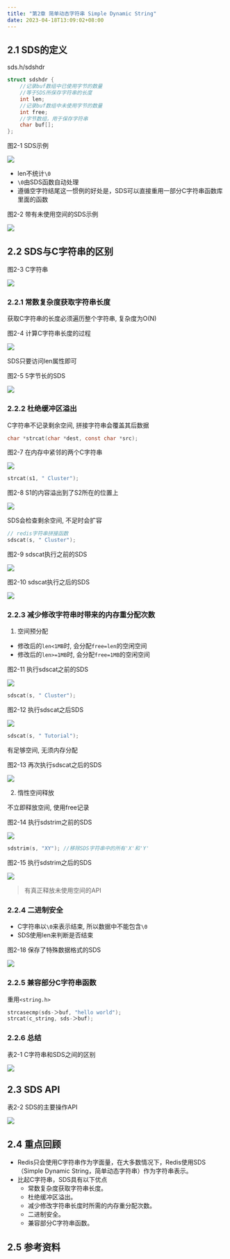 ```yaml
---
title: "第2章 简单动态字符串 Simple Dynamic String"
date: 2023-04-18T13:09:02+08:00
---
```


## 2.1 SDS的定义

sds.h/sdshdr

```c
struct sdshdr {
    //记录buf数组中已使用字节的数量
    //等于SDS所保存字符串的长度
    int len;
    //记录buf数组中未使用字节的数量
    int free;
    //字节数组，用于保存字符串
    char buf[];
};
```

图2-1 SDS示例

![](https://res.weread.qq.com/wrepub/epub_622000_3)

- len不统计`\0`
- `\0`由SDS函数自动处理
- 遵循空字符结尾这一惯例的好处是，SDS可以直接重用一部分C字符串函数库里面的函数

图2-2 带有未使用空间的SDS示例

![](https://res.weread.qq.com/wrepub/epub_622000_4)

## 2.2 SDS与C字符串的区别

图2-3 C字符串

![](https://res.weread.qq.com/wrepub/epub_622000_5)

### 2.2.1 常数复杂度获取字符串长度

获取C字符串的长度必须遍历整个字符串, 复杂度为O(N)

图2-4 计算C字符串长度的过程

![](https://res.weread.qq.com/wrepub/epub_622000_6)

SDS只要访问len属性即可

图2-5 5字节长的SDS

![](https://res.weread.qq.com/wrepub/epub_622000_7)

### 2.2.2 杜绝缓冲区溢出

C字符串不记录剩余空间, 拼接字符串会覆盖其后数据

```c
char *strcat(char *dest, const char *src);
```

图2-7 在内存中紧邻的两个C字符串

![](https://res.weread.qq.com/wrepub/epub_622000_9)

```c
strcat(s1, " Cluster");
```

图2-8 S1的内容溢出到了S2所在的位置上

![](https://res.weread.qq.com/wrepub/epub_622000_10)

SDS会检查剩余空间, 不足时会扩容

```c
// redis字符串拼接函数
sdscat(s, " Cluster");
```

图2-9 sdscat执行之前的SDS

![](https://res.weread.qq.com/wrepub/epub_622000_11)

图2-10 sdscat执行之后的SDS

![](https://res.weread.qq.com/wrepub/epub_622000_12)

### 2.2.3 减少修改字符串时带来的内存重分配次数

1. 空间预分配

- 修改后的`len<1MB`时, 会分配`free=len`的空闲空间
- 修改后的`len>=1MB`时, 会分配`free=1MB`的空闲空间

图2-11 执行sdscat之前的SDS

![](https://res.weread.qq.com/wrepub/epub_622000_13)

```c
sdscat(s, " Cluster");
```

图2-12 执行sdscat之后SDS

![](https://res.weread.qq.com/wrepub/epub_622000_14)

```c
sdscat(s, " Tutorial");
```

有足够空间, 无须内存分配

图2-13 再次执行sdscat之后的SDS

![](https://res.weread.qq.com/wrepub/epub_622000_15)

2. 惰性空间释放

不立即释放空间, 使用free记录

图2-14 执行sdstrim之前的SDS

![](https://res.weread.qq.com/wrepub/epub_622000_16)

```c
sdstrim(s, "XY"); //移除SDS字符串中的所有'X'和'Y'
```

图2-15 执行sdstrim之后的SDS

![](https://res.weread.qq.com/wrepub/epub_622000_17)

> 有真正释放未使用空间的API

### 2.2.4 二进制安全

- C字符串以`\0`来表示结束, 所以数据中不能包含`\0`
- SDS使用len来判断是否结束

图2-18 保存了特殊数据格式的SDS

![](https://res.weread.qq.com/wrepub/epub_622000_20)

### 2.2.5 兼容部分C字符串函数

重用`<string.h>`

```c
strcasecmp(sds-＞buf, "hello world");
strcat(c_string, sds-＞buf);
```

### 2.2.6 总结

表2-1 C字符串和SDS之间的区别

![](https://res.weread.qq.com/wrepub/epub_622000_22)

## 2.3 SDS API

表2-2 SDS的主要操作API

![](https://res.weread.qq.com/wrepub/epub_622000_23)

## 2.4 重点回顾

- Redis只会使用C字符串作为字面量，在大多数情况下，Redis使用SDS（Simple Dynamic String，简单动态字符串）作为字符串表示。
- 比起C字符串，SDS具有以下优点
  - 常数复杂度获取字符串长度。
  - 杜绝缓冲区溢出。
  - 减少修改字符串长度时所需的内存重分配次数。
  - 二进制安全。
  - 兼容部分C字符串函数。

## 2.5 参考资料
